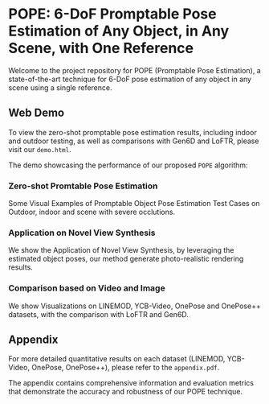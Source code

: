 # POPE: 6-DoF Promptable Pose Estimation of Any Object, in Any Scene, with One Reference

Welcome to the project repository for POPE (Promptable Pose Estimation), a state-of-the-art technique for 6-DoF pose estimation of any object in any scene using a single reference.

## Web Demo

To view the zero-shot promptable pose estimation results, including indoor and outdoor testing, as well as comparisons with Gen6D and LoFTR, please visit our `demo.html`.

The demo showcasing the performance of our proposed `POPE` algorithm:

### Zero-shot Promtable Pose Estimation

Some Visual Examples of Promptable Object Pose Estimation Test Cases on Outdoor, indoor and scene with severe occlutions.

### Application on Novel View Synthesis

We show the Application of Novel View Synthesis, by leveraging the estimated object poses, our method generate photo-realistic rendering results.

### Comparison based on Video and Image

We show Visualizations on LINEMOD, YCB-Video, OnePose and OnePose++ datasets, with the comparison with LoFTR and Gen6D.

## Appendix

For more detailed quantitative results on each dataset (LINEMOD, YCB-Video, OnePose, OnePose++), please refer to the `appendix.pdf`.

The appendix contains comprehensive information and evaluation metrics that demonstrate the accuracy and robustness of our POPE technique.
